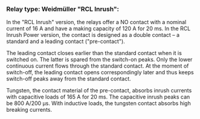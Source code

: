 ### Relay type: Weidmüller "RCL Inrush":  
In the "RCL Inrush" version, the relays offer a NO contact with a nominal current of 16 A and have a making capacity of 120 A for 20 ms. In the RCL Inrush Power version, the contact is designed as a double contact – a standard and a leading contact ("pre-contact").

The leading contact closes earlier than the standard contact when it is switched on. The latter is spared from the switch-on peaks. Only the lower continuous current flows through the standard contact. At the moment of switch-off, the leading contact opens correspondingly later and thus keeps switch-off peaks away from the standard contact.

Tungsten, the contact material of the pre-contact, absorbs inrush currents with capacitive loads of 165 A for 20 ms. The capacitive inrush peaks can be 800 A/200 µs. With inductive loads, the tungsten contact absorbs high breaking currents.
